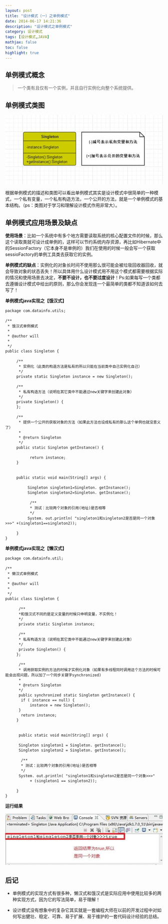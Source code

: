 ```yaml
---
layout: post
title: "设计模式（一）之单例模式"
date: 2014-06-17 14:21:36
description: "设计模式之单例模式"
category: 设计模式
tags: [设计模式,JAVA]
mathjax: false
toc: false
highlight: true
---
```


## 单例模式概念

> 一个类有且仅有一个实例，并且自行实例化向整个系统提供。
   
## 单例模式类图

![单例模式类图](/images/singleton.jpg)

根据单例模式的描述和类图可以看出单例模式其实是设计模式中很简单的一种模式，一个私有变量，一个私有构造方法，一个公开的方法，就是一个单例模式的基本结构。（ps：类图对于学习和理解设计模式作用非常大）。


## 单例模式应用场景及缺点

**使用场景**：比如一个系统中有多个地方需要读取系统的核心配置文件的时候，那么这个读取类就可设计成单例的，这样可以节约系统内存资源，再比如Hibernate中的SessionFactory（它本身不是单例的）我们在使用的时候一般会写一个获取sessioFactory的单例工具类去获取它的实例。 

**单例模式的缺点**：实例化的对象长时间不使用那么很可能会被垃圾回收器回收，就会导致对象的状态丢失！所以具体用什么设计模式用不用这个模式都需要根据实际的情况和使用场景去决定，**不要不设计，也不要过度设计**！Ps:如果每写一个类都去遵循设计模式中给出的原则，那么你会发现连一个最简单的类都不知道该如何去写了！

<!--more-->

**单例模式java实现之【饿汉式】**


    package com.datainfo.utils;
    
    /**
     * 饿汉式单例模式
     *
     * @author will
     *
     */
    public class Singleton {
    
         /**
          * 实例化（此类的构造方法是私有的所以只能在当前类中自己实例化自己）
          */
         private static Singleton instance = new Singleton();
    
         /**
          * 私有构造方法（说明在其它类中不能通过new关键字来创建此对象）
          */
         private Singleton() {
         };
    
         /**
          * 提供一个公开的获取对象的方法（如果此方法也设成私有的那么这个单例也就没意义了）
          *
          * @return Singleton
          */
         public static Singleton getInstance() {
    
               return instance;
         }

       
         public static void main(String[] args) {
              
              Singleton singleton1=Singleton. getInstance();
              Singleton singleton2=Singleton. getInstance();
              
               /**
               * 测试：比较两个对象的引用(地址)是否相等
               */
              System. out.println( "singleton1和singleton2是否是同一个对象>>>" +(singleton1==singleton2));
                  
         }
    }



**单例模式java实现之【懒汉式】**



	package com.datainfo.util;

	/**
	 * 懒汉式单例模式
	 *
	 * @author will
	 *
	 */
	public class Singleton {

	      /**
	      *和饿汉式不同的是定义变量的时候只申明变量，不实例化！
	      */
	      private static Singleton instance;

	      /**
	      * 私有构造方法（说明在其它类中不能通过new关键字来创建此对象）
	      */
	      private Singleton() {
	     };

	      /**
	      * 调用获取实例的方法的时候才实例化对象（如果有多线程同时调用这个方法的时候可能会出现问题，所以加了一个同步关键字synchronized)
	      *
	      * @return Singleton
	      */
	      public synchronized static Singleton getInstance() {
		   if ( instance == null) {
		       instance = new Singleton();
		  }
		   return instance;
	     }


	      public static void main(String[] args) {

		  Singleton singleton1 = Singleton. getInstance();
		  Singleton singleton2 = Singleton. getInstance();

		   /**
		   * 测试：比较两个对象的引用(地址)是否相等
		   */
		  System. out.println( "singleton1和singleton2是否是同一个对象>>>"
			   + (singleton1 == singleton2));

	     }
	}



**运行结果**

![运行结果](/images/singletondemo.jpg)


## 后记

* 单例模式的实现方式有很多种，懒汉式和饿汉式是实际应用中使用比较多的两种实现方式，因为它的写法简单，易于理解！

* 设计模式没有想象中的复杂它其实就是一套编程大师在以前的开发过程中对如何写出健壮、稳定、可靠、易于扩展、易于维护的一套代码设计经验的总结。

